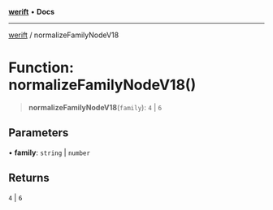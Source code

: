 [**werift**](../README.md) • **Docs**

***

[werift](../globals.md) / normalizeFamilyNodeV18

# Function: normalizeFamilyNodeV18()

> **normalizeFamilyNodeV18**(`family`): `4` \| `6`

## Parameters

• **family**: `string` \| `number`

## Returns

`4` \| `6`

